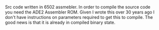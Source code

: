 Src code written in 6502 assmebler. In order to compile the source code you need the ADE2 Assembler ROM. Given I wrote this over 30 years ago I don't have instructions on parameters required to get this to compile. The good news is that it is already in compiled binary state.
